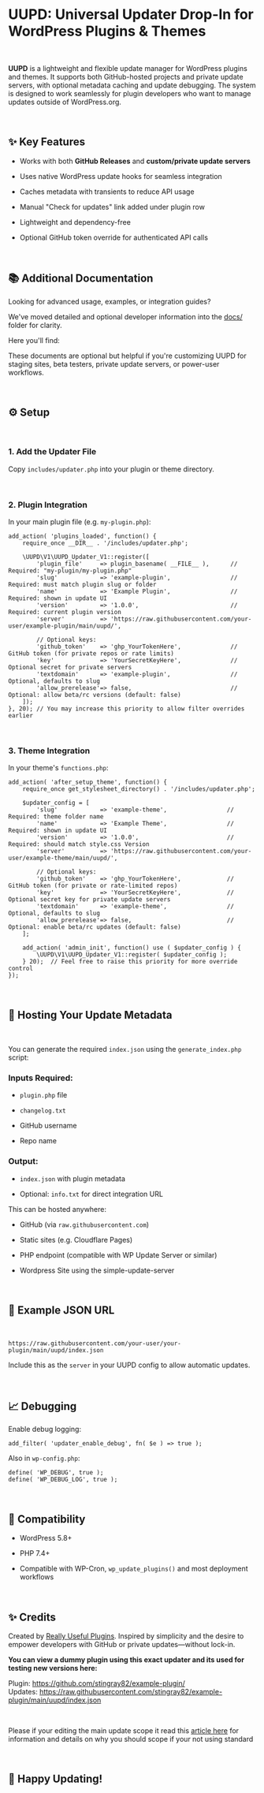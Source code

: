 UUPD: Universal Updater Drop-In for WordPress Plugins & Themes
==============================================================

 

**UUPD** is a lightweight and flexible update manager for WordPress plugins and
themes. It supports both GitHub-hosted projects and private update servers, with
optional metadata caching and update debugging. The system is designed to work
seamlessly for plugin developers who want to manage updates outside of
WordPress.org.

 

✨ Key Features
--------------

-   Works with both **GitHub Releases** and **custom/private update servers**

-   Uses native WordPress update hooks for seamless integration

-   Caches metadata with transients to reduce API usage

-   Manual "Check for updates" link added under plugin row

-   Lightweight and dependency-free

-   Optional GitHub token override for authenticated API calls

 

📚 Additional Documentation
--------------------------

Looking for advanced usage, examples, or integration guides?

We've moved detailed and optional developer information into the [docs/](./docs)
folder for clarity.

Here you'll find:

These documents are optional but helpful if you're customizing UUPD for staging
sites, beta testers, private update servers, or power-user workflows.

 

⚙️ Setup
-------

 

### 1. **Add the Updater File**

Copy `includes/updater.php` into your plugin or theme directory.

 

### 2. **Plugin Integration**

In your main plugin file (e.g. `my-plugin.php`):

~~~~~~~~~~~~~~~~~~~~~~~~~~~~~~~~~~~~~~~~~~~~~~~~~~~~~~~~~~~~~~~~~~~~~~~~~~~~~~~~
add_action( 'plugins_loaded', function() {
    require_once __DIR__ . '/includes/updater.php';

    \UUPD\V1\UUPD_Updater_V1::register([
        'plugin_file'     => plugin_basename( __FILE__ ),      // Required: "my-plugin/my-plugin.php"
        'slug'            => 'example-plugin',                 // Required: must match plugin slug or folder
        'name'            => 'Example Plugin',                 // Required: shown in update UI
        'version'         => '1.0.0',                          // Required: current plugin version
        'server'          => 'https://raw.githubusercontent.com/your-user/example-plugin/main/uupd/',

        // Optional keys:
        'github_token'    => 'ghp_YourTokenHere',              // GitHub token (for private repos or rate limits)
        'key'             => 'YourSecretKeyHere',              // Optional secret for private servers
        'textdomain'      => 'example-plugin',                 // Optional, defaults to slug
        'allow_prerelease'=> false,                            // Optional: allow beta/rc versions (default: false)
    ]);
}, 20); // You may increase this priority to allow filter overrides earlier
~~~~~~~~~~~~~~~~~~~~~~~~~~~~~~~~~~~~~~~~~~~~~~~~~~~~~~~~~~~~~~~~~~~~~~~~~~~~~~~~

 

### 3. **Theme Integration**

In your theme's `functions.php`:

~~~~~~~~~~~~~~~~~~~~~~~~~~~~~~~~~~~~~~~~~~~~~~~~~~~~~~~~~~~~~~~~~~~~~~~~~~~~~~~~
add_action( 'after_setup_theme', function() {
    require_once get_stylesheet_directory() . '/includes/updater.php';

    $updater_config = [
        'slug'            => 'example-theme',                 // Required: theme folder name
        'name'            => 'Example Theme',                 // Required: shown in update UI
        'version'         => '1.0.0',                         // Required: should match style.css Version
        'server'          => 'https://raw.githubusercontent.com/your-user/example-theme/main/uupd/',

        // Optional keys:
        'github_token'    => 'ghp_YourTokenHere',             // GitHub token (for private or rate-limited repos)
        'key'             => 'YourSecretKeyHere',             // Optional secret key for private update servers
        'textdomain'      => 'example-theme',                 // Optional, defaults to slug
        'allow_prerelease'=> false,                           // Optional: enable beta/rc updates (default: false)
    ];

    add_action( 'admin_init', function() use ( $updater_config ) {
        \UUPD\V1\UUPD_Updater_V1::register( $updater_config );
    } 20);  // Feel free to raise this priority for more override control
});
~~~~~~~~~~~~~~~~~~~~~~~~~~~~~~~~~~~~~~~~~~~~~~~~~~~~~~~~~~~~~~~~~~~~~~~~~~~~~~~~

 

📁 Hosting Your Update Metadata
------------------------------

 

You can generate the required `index.json` using the `generate_index.php`
script:

### Inputs Required:

-   `plugin.php` file

-   `changelog.txt`

-   GitHub username

-   Repo name

### Output:

-   `index.json` with plugin metadata

-   Optional: `info.txt` for direct integration URL

This can be hosted anywhere:

-   GitHub (via `raw.githubusercontent.com`)

-   Static sites (e.g. Cloudflare Pages)

-   PHP endpoint (compatible with WP Update Server or similar)

-   Wordpress Site using the simple-update-server

 

🚀 Example JSON URL
------------------

 

~~~~~~~~~~~~~~~~~~~~~~~~~~~~~~~~~~~~~~~~~~~~~~~~~~~~~~~~~~~~~~~~~~~~~~~~~~~~~~~~
https://raw.githubusercontent.com/your-user/your-plugin/main/uupd/index.json
~~~~~~~~~~~~~~~~~~~~~~~~~~~~~~~~~~~~~~~~~~~~~~~~~~~~~~~~~~~~~~~~~~~~~~~~~~~~~~~~

Include this as the `server` in your UUPD config to allow automatic updates.

 

📈 Debugging
-----------

Enable debug logging:

~~~~~~~~~~~~~~~~~~~~~~~~~~~~~~~~~~~~~~~~~~~~~~~~~~~~~~~~~~~~~~~~~~~~~~~~~~~~~~~~
add_filter( 'updater_enable_debug', fn( $e ) => true );
~~~~~~~~~~~~~~~~~~~~~~~~~~~~~~~~~~~~~~~~~~~~~~~~~~~~~~~~~~~~~~~~~~~~~~~~~~~~~~~~

Also in `wp-config.php`:

~~~~~~~~~~~~~~~~~~~~~~~~~~~~~~~~~~~~~~~~~~~~~~~~~~~~~~~~~~~~~~~~~~~~~~~~~~~~~~~~
define( 'WP_DEBUG', true );
define( 'WP_DEBUG_LOG', true );
~~~~~~~~~~~~~~~~~~~~~~~~~~~~~~~~~~~~~~~~~~~~~~~~~~~~~~~~~~~~~~~~~~~~~~~~~~~~~~~~

 

🔗 Compatibility
---------------

-   WordPress 5.8+

-   PHP 7.4+

-   Compatible with WP-Cron, `wp_update_plugins()` and most deployment workflows

 

✨ Credits
---------

Created by [Really Useful Plugins](https://reallyusefulplugins.com). Inspired by
simplicity and the desire to empower developers with GitHub or private
updates—without lock-in.

**You can view a dummy plugin using this exact updater and its used for testing
new versions here:**

Plugin: <https://github.com/stingray82/example-plugin/>  
Updates:
<https://raw.githubusercontent.com/stingray82/example-plugin/main/uupd/index.json>

 

Please if your editing the main update scope it read this [article
here](https://techarticles.co.uk/why-rescoping-is-important-uupd/) for
information and details on why you should scope if your not using standard

 

🎉 Happy Updating!
-----------------
